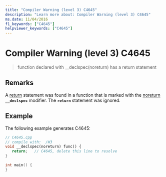 ```yaml
---
title: "Compiler Warning (level 3) C4645"
description: "Learn more about: Compiler Warning (level 3) C4645"
ms.date: 11/04/2016
f1_keywords: ["C4645"]
helpviewer_keywords: ["C4645"]
---
```

# Compiler Warning (level 3) C4645

> function declared with __declspec(noreturn) has a return statement

## Remarks

A [return](../../cpp/program-termination.md) statement was found in a function that is marked with the [noreturn](../../cpp/noreturn.md) **`__declspec`** modifier. The **`return`** statement was ignored.

## Example

The following example generates C4645:

```cpp
// C4645.cpp
// compile with:  /W3
void __declspec(noreturn) func() {
   return;   // C4645, delete this line to resolve
}

int main() {
}
```
